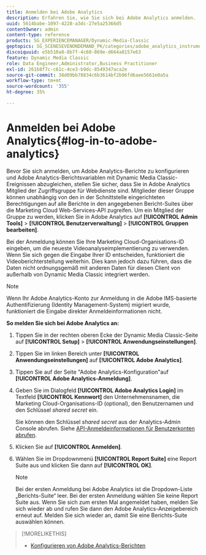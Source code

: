 ```yaml
---
title: Anmelden bei Adobe Analytics
description: Erfahren Sie, wie Sie sich bei Adobe Analytics anmelden.
uuid: 5614babe-1097-4228-a3dc-27e5a25366d5
contentOwner: admin
content-type: reference
products: SG_EXPERIENCEMANAGER/Dynamic-Media-Classic
geptopics: SG_SCENESEVENONDEMAND_PK/categories/adobe_analytics_instrumentation_kit
discoiquuid: e5b510a8-8b7f-4c60-869e-d664a8157e63
feature: Dynamic Media Classic
role: Data Engineer,Administrator,Business Practitioner
exl-id: 261b8f7c-c61c-4ce3-b9dc-8549347aca2e
source-git-commit: 38d09bb78834c6b3614bf2b96fd6aee5661e0a5a
workflow-type: tm+mt
source-wordcount: '355'
ht-degree: 35%

---
```


# Anmelden bei Adobe Analytics{#log-in-to-adobe-analytics}

Bevor Sie sich anmelden, um Adobe Analytics-Berichte zu konfigurieren und Adobe Analytics-Berichtsvariablen mit Dynamic Media Classic-Ereignissen abzugleichen, stellen Sie sicher, dass Sie in Adobe Analytics Mitglied der Zugriffsgruppe für Webdienste sind. Mitglieder dieser Gruppe können unabhängig von den in der Schnittstelle eingerichteten Berechtigungen auf alle Berichte in den angegebenen Bericht-Suites über die Marketing Cloud Web-Services-API zugreifen. Um ein Mitglied der Gruppe zu werden, klicken Sie in Adobe Analytics auf **[!UICONTROL Admin Tools]** > **[!UICONTROL Benutzerverwaltung]** > **[!UICONTROL Gruppen bearbeiten]**.

Bei der Anmeldung können Sie Ihre Marketing Cloud-Organisations-ID eingeben, um die neueste Videoanalyseimplementierung zu verwenden. Wenn Sie sich gegen die Eingabe Ihrer ID entscheiden, funktioniert die Videoberichterstellung weiterhin. Dies kann jedoch dazu führen, dass die Daten nicht ordnungsgemäß mit anderen Daten für diesen Client von außerhalb von Dynamic Media Classic integriert werden.

>[!NOTE]
>
>Wenn Ihr Adobe Analytics-Konto zur Anmeldung in die Adobe IMS-basierte Authentifizierung (Identity Management-System) migriert wurde, funktioniert die Eingabe direkter Anmeldeinformationen nicht.

**So melden Sie sich bei Adobe Analytics an:**

1. Tippen Sie in der rechten oberen Ecke der Dynamic Media Classic-Seite auf **[!UICONTROL Setup]** > **[!UICONTROL Anwendungseinstellungen]**.
1. Tippen Sie im linken Bereich unter **[!UICONTROL Anwendungseinstellungen]** auf **[!UICONTROL Adobe Analytics]**.
1. Tippen Sie auf der Seite &quot;Adobe Analytics-Konfiguration&quot;auf **[!UICONTROL Adobe Analytics-Anmeldung]**.
1. Geben Sie im Dialogfeld **[!UICONTROL Adobe Analytics Login]** im Textfeld **[!UICONTROL Kennwort]** den Unternehmensnamen, die Marketing Cloud-Organisations-ID (optional), den Benutzernamen und den Schlüssel *shared secret* ein.

   Sie können den Schlüssel *shared secret* aus der Analytics-Admin Console abrufen. Siehe [API-Anmeldeinformationen für Benutzerkonten abrufen](https://github.com/AdobeDocs/analytics-2.0-apis/blob/master/create-oauth-client.md).

1. Klicken Sie auf **[!UICONTROL Anmelden]**.
1. Wählen Sie im Dropdownmenü **[!UICONTROL Report Suite]** eine Report Suite aus und klicken Sie dann auf **[!UICONTROL OK]**.

   >[!NOTE]
   >
   >Bei der ersten Anmeldung bei Adobe Analytics ist die Dropdown-Liste „Berichts-Suite“ leer. Bei der ersten Anmeldung wählen Sie keine Report Suite aus. Wenn Sie sich zum ersten Mal angemeldet haben, melden Sie sich wieder ab und rufen Sie dann den Adobe Analytics-Anzeigebereich erneut auf. Melden Sie sich wieder an, damit Sie eine Berichts-Suite auswählen können.

>[!MORELIKETHIS]
>
>* [Konfigurieren von Adobe Analytics-Berichten](configuring-analytics-reports.md#configuring_adobe_analytics_reports)

